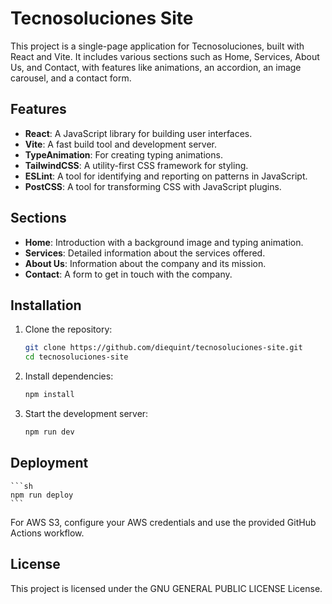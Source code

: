 # Tecnosoluciones Site

This project is a single-page application for Tecnosoluciones, built with React and Vite. It includes various sections such as Home, Services, About Us, and Contact, with features like animations, an accordion, an image carousel, and a contact form.

## Features

- **React**: A JavaScript library for building user interfaces.
- **Vite**: A fast build tool and development server.
- **TypeAnimation**: For creating typing animations.
- **TailwindCSS**: A utility-first CSS framework for styling.
- **ESLint**: A tool for identifying and reporting on patterns in JavaScript.
- **PostCSS**: A tool for transforming CSS with JavaScript plugins.

## Sections

- **Home**: Introduction with a background image and typing animation.
- **Services**: Detailed information about the services offered.
- **About Us**: Information about the company and its mission.
- **Contact**: A form to get in touch with the company.

## Installation

1. Clone the repository:
	```sh
	git clone https://github.com/diequint/tecnosoluciones-site.git
	cd tecnosoluciones-site
	```
2. Install dependencies:
	```sh
	npm install
	```
3. Start the development server:
	```sh
	npm run dev
	```

## Deployment
	```sh
	npm run deploy
	```

For AWS S3, configure your AWS credentials and use the provided GitHub Actions workflow.

## License
This project is licensed under the GNU GENERAL PUBLIC LICENSE License.